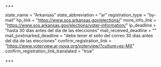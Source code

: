 +++

state_name = "Arkansas"
state_abbreviation = "ar"
registration_type = "by-mail"
hp_link = "https://www.sos.arkansas.gov/elections/"
more_info_link = "https://www.sos.arkansas.gov/elections/voter-information/"
ip_deadline = "hasta 30 días antes del día de las elecciones"
mail_received_deadline = ""
mail_postmarked_deadline = "debe tener el sello del correo 30 días antes del día de las elecciones"
confirm_registration_link = "https://www.voterview.ar-nova.org/voterview/?culture=es-MX"
confirm_registration_link_translated = "true"

+++
